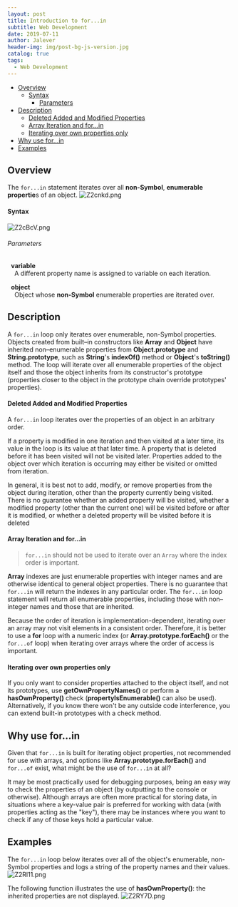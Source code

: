 ```yaml
---
layout: post
title: Introduction to for...in
subtitle: Web Development
date: 2019-07-11
author: Jalever
header-img: img/post-bg-js-version.jpg
catalog: true
tags:
  - Web Development
---
```


- [Overview](#overview)
    - [Syntax](#syntax)
        - [Parameters](#parameters)
- [Description](#description)
    - [Deleted Added and Modified Properties](#deleted-added-and-modified-properties)
    - [Array Iteration and for...in](#array-iteration-and-forin)
    - [Iterating over own properties only](#iterating-over-own-properties-only)
- [Why use for...in](#why-use-forin)
- [Examples](#examples)

## Overview
The `for...in` statement iterates over all <strong>non-Symbol</strong>, <strong>enumerable propertie</strong>s of an object.
![Z2cnkd.png](https://s2.ax1x.com/2019/07/11/Z2cnkd.png)


#### Syntax
![Z2cBcV.png](https://s2.ax1x.com/2019/07/11/Z2cBcV.png)

###### Parameters
&nbsp;&nbsp;<strong>variable</strong><br/>
&nbsp;&nbsp;&nbsp;&nbsp;A different property name is assigned to variable on each iteration.

&nbsp;&nbsp;<strong>object</strong><br/>
&nbsp;&nbsp;&nbsp;&nbsp;Object whose <strong>non-Symbol</strong> enumerable properties are iterated over.

## Description
A `for...in` loop only iterates over enumerable, non-Symbol properties. Objects created from built–in constructors like <strong>Array</strong> and <strong>Object</strong> have inherited non–enumerable properties from <strong>Object.prototype</strong> and <strong>String.prototype</strong>, such as <strong>String</strong>'s <strong>indexOf()</strong> method or <strong>Object</strong>'s <strong>toString()</strong> method. The loop will iterate over all enumerable properties of the object itself and those the object inherits from its constructor's prototype (properties closer to the object in the prototype chain override prototypes' properties).

#### Deleted Added and Modified Properties
A `for...in` loop iterates over the properties of an object in an arbitrary order.

If a property is modified in one iteration and then visited at a later time, its value in the loop is its value at that later time. A property that is deleted before it has been visited will not be visited later. Properties added to the object over which iteration is occurring may either be visited or omitted from iteration.

In general, it is best not to add, modify, or remove properties from the object during iteration, other than the property currently being visited. There is no guarantee whether an added property will be visited, whether a modified property (other than the current one) will be visited before or after it is modified, or whether a deleted property will be visited before it is deleted

#### Array Iteration and for...in
> `for...in` should not be used to iterate over an `Array` where the index order is important.

<strong>Array</strong> indexes are just enumerable properties with integer names and are otherwise identical to general object properties. There is no guarantee that `for...in` will return the indexes in any particular order. The `for...in` loop statement will return all enumerable properties, including those with non–integer names and those that are inherited.

Because the order of iteration is implementation-dependent, iterating over an array may not visit elements in a consistent order. Therefore, it is better to use a <strong>for</strong> loop with a numeric index (or <strong>Array.prototype.forEach()</strong> or the `for...of` loop) when iterating over arrays where the order of access is important.

#### Iterating over own properties only
If you only want to consider properties attached to the object itself, and not its prototypes, use <strong>getOwnPropertyNames()</strong> or perform a <strong>hasOwnProperty()</strong> check (<strong>propertyIsEnumerable()</strong> can also be used). Alternatively, if you know there won't be any outside code interference, you can extend built-in prototypes with a check method.

## Why use for...in
Given that `for...in` is built for iterating object properties, not recommended for use with arrays, and options like <strong>Array.prototype.forEach()</strong> and `for...of` exist, what might be the use of `for...in` at all?

It may be most practically used for debugging purposes, being an easy way to check the properties of an object (by outputting to the console or otherwise). Although arrays are often more practical for storing data, in situations where a key-value pair is preferred for working with data (with properties acting as the "key"), there may be instances where you want to check if any of those keys hold a particular value.

## Examples
The `for...in` loop below iterates over all of the object's enumerable, non-Symbol properties and logs a string of the property names and their values.
![Z2Rl11.png](https://s2.ax1x.com/2019/07/11/Z2Rl11.png)

The following function illustrates the use of <strong>hasOwnProperty()</strong>: the inherited properties are not displayed.
![Z2RY7D.png](https://s2.ax1x.com/2019/07/11/Z2RY7D.png)
